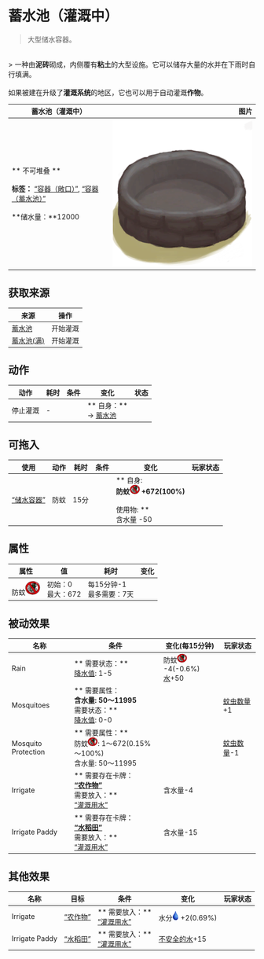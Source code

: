 # 蓄水池（灌溉中）  
> 大型储水容器。  
<br>  
> 一种由<b>泥砖</b>砌成，内侧覆有<b>粘土</b>的大型设施。它可以储存大量的水并在下雨时自行填满。<br><br>如果被建在升级了<b>灌溉系统</b>的地区，它也可以用于自动灌溉<b>作物</b>。  
  
  蓄水池（灌溉中）  |   图片   
 ----  |  ----:   
 ** 不可堆叠 **<br><br>**标签：**	[“容器（敞口）”](tag_ContainerOpen.md), [“容器（蓄水池）”](tag_ContainerReservoir.md)<br><br>**储水量：**12000  |  <img decoding="async" src="Sprite/ReservoirEmpty.png" href="a.md" style="max-width:300px;max-height:300px;">   
  
## 获取来源  
来源  |  操作  
----  |  ----  
[蓄水池](WaterReservoir.md)  |  开始灌溉  
[蓄水池(满)](WaterReservoirFull.md)  |  开始灌溉  
## 动作  
动作  |  耗时  |  条件  |  变化  |  状态  
----  |  ----  |  ----  |  ----  |  ----  
停止灌溉<br>  |  -  |    |  ** 自身：**<br>→ [蓄水池](WaterReservoir.md)  |    
## 可拖入  
使用  |  动作  |  耗时  |  条件  |  变化  |  玩家状态  
----  |  ----  |  ----  |  ----  |  ----  |  ----  
[“储水容器”](tag_WaterContainer.md)  |  防蚊<br>  |  15分  |    |  ** 自身: **<br>防蚊<img decoding="async" src="Sprite/BugsNot.png" href="a.md" style="max-width:20px;max-height:20px;">  +672(100%)<br><br>** 使用物: **<br>含水量  -50  |    
## 属性   
属性  |  值  |  耗时  |  变化  
----  |  ----  |  ----  |  ----  
防蚊<img decoding="async" src="Sprite/BugsNot.png" href="a.md" style="max-width:30px;max-height:30px;">  |  初始：0<br>最大：672  |  每15分钟-1<br>最多需要：7天  |    
## 被动效果  
名称  |  条件  |  变化(每15分钟)  |  玩家状态  
----  |  ----  |  ----  |  ----  
Rain  |  ** 需要状态：**<br>[降水值](RainValue.md): 1-5  |  防蚊<img decoding="async" src="Sprite/BugsNot.png" href="a.md" style="max-width:20px;max-height:20px;"> -4(-0.6%)<br>[水](LQ_Water.md)+50  |    
Mosquitoes  |  ** 需要属性：**<br>含水量: 50～11995<br>** 需要状态：**<br>[降水值](RainValue.md): 0-0  |    |  [蚊虫数量](BugPopulation.md)+1  
Mosquito Protection  |  ** 需要属性：**<br>防蚊<img decoding="async" src="Sprite/BugsNot.png" href="a.md" style="max-width:20px;max-height:20px;">: 1～672(0.15%～100%)<br>含水量: 50～11995  |    |  [蚊虫数量](BugPopulation.md)-1  
Irrigate  |  ** 需要存在卡牌：**<br>[“农作物”](tag_Crop.md)<br>** 需要放入：**<br>[“灌溉用水”](tag_WaterFresh.md)  |  含水量-4  |    
Irrigate Paddy  |  ** 需要存在卡牌：**<br>[“水稻田”](tag_Paddy.md)<br>** 需要放入：**<br>[“灌溉用水”](tag_WaterFresh.md)  |  含水量-15  |    
## 其他效果  
名称  |  目标  |  条件  |  变化  |  玩家状态  
----  |  ----  |  ----  |  ----  |  ----  
Irrigate  |  [“农作物”](tag_Crop.md)  |  ** 需要放入：**<br>[“灌溉用水”](tag_WaterFresh.md)  |  水分<img decoding="async" src="Sprite/Thirst.png" href="a.md" style="max-width:20px;max-height:20px;"> +2(0.69%)  |    
Irrigate Paddy  |  [“水稻田”](tag_Paddy.md)  |  ** 需要放入：**<br>[“灌溉用水”](tag_WaterFresh.md)  |  [不安全的水](LQ_WaterUnsafe.md)+15  |    


<script>document.title="蓄水池（灌溉中） - 卡牌生存百科 Card Survival Wiki";</script>